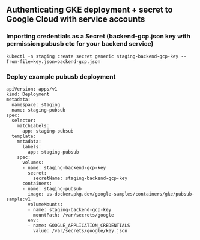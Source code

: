 ## Authenticating GKE deployment + secret to Google Cloud with service accounts

### Importing credentials as a Secret (backend-gcp.json key with permission pubusb etc for your backend service)
```
kubectl -n staging create secret generic staging-backend-gcp-key --from-file=key.json=backend-gcp.json
```

### Deploy example pubusb deployment
```
apiVersion: apps/v1
kind: Deployment
metadata:
  namespace: staging
  name: staging-pubsub
spec:
  selector:
    matchLabels:
      app: staging-pubsub
  template:
    metadata:
      labels:
        app: staging-pubsub
    spec:
      volumes:
      - name: staging-backend-gcp-key
        secret:
          secretName: staging-backend-gcp-key
      containers:
      - name: staging-pubsub
        image: us-docker.pkg.dev/google-samples/containers/gke/pubsub-sample:v1
        volumeMounts:
        - name: staging-backend-gcp-key
          mountPath: /var/secrets/google
        env:
        - name: GOOGLE_APPLICATION_CREDENTIALS
          value: /var/secrets/google/key.json
```
